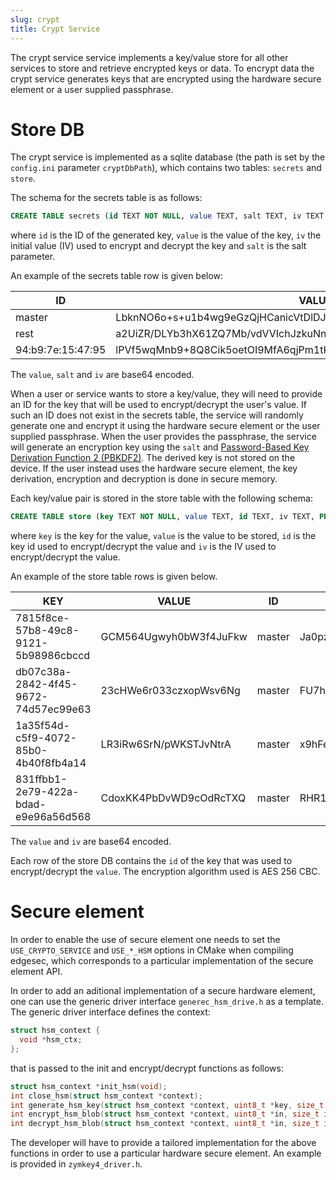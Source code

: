 ```yaml
---
slug: crypt
title: Crypt Service
---
```


The crypt service service implements a key/value store for all other services to store and retrieve encrypted keys or data. To encrypt data the crypt service generates keys that are encrypted using the hardware secure element or a user supplied passphrase.

# Store DB
The crypt service is implemented as a sqlite database (the path is set by the `config.ini` parameter `cryptDbPath`), which contains two tables: `secrets` and `store`.

The schema for the secrets table is as follows:
```sql
CREATE TABLE secrets (id TEXT NOT NULL, value TEXT, salt TEXT, iv TEXT, PRIMARY KEY (id));
```
where `id` is the ID of the generated key, `value` is the value of the key, `iv` the initial value (IV) used to encrypt and decrypt the key and `salt` is the salt parameter.

An example of the secrets table row is given below:

|ID|VALUE|SALT|IV|
|--|-----|----|--|
|master|LbknNO6o+s+u1b4wg9eGzQjHCanicVtDlDJBWZ0u4VaV25oIUCt1b5bthzLwhQO0|Z95m5G/+jgb3ga0dufa//w|hka2MmSUkJUJBf7TQMYnug|
|rest|a2UiZR/DLYb3hX61ZQ7Mb/vdVVIchJzkuNnoIhLDCHXe9453IlWjOfOymodUZIsq|RLdlnafYj7279lne7A5UoA|lgTKNxgxbeCxg4VySS/7vw|
|94:b9:7e:15:47:95|lPVf5wqMnb9+8Q8Cik5oetOI9MfA6qjPm1tKTR3WGPWgZYtaybEeDKWGX/x4EUUB|gFvI5tfeHANOafJlFsHXpg|mH2yeX/FEvJd1ilg25Zwcg|

The `value`, `salt` and `iv` are base64 encoded.

When a user or service wants to store a key/value, they will need to provide an ID for the key that will be used to encrypt/decrypt the user's value. If such an ID does not exist in the secrets table, the service will randomly generate one and encrypt it using the hardware secure element or the user supplied passphrase. When the user provides the passphrase, the service will generate an encryption key using the `salt` and [Password-Based Key Derivation Function 2 (PBKDF2)](https://en.wikipedia.org/wiki/PBKDF2). The derived key is not stored on the device. If the user instead uses the hardware secure element, the key derivation, encryption and decryption is done in secure memory.

Each key/value pair is stored in the store table with the following schema:
```sql
CREATE TABLE store (key TEXT NOT NULL, value TEXT, id TEXT, iv TEXT, PRIMARY KEY (key));
```
where `key` is the key for the value, `value` is the value to be stored, `id` is the key id used to encrypt/decrypt the value and `iv` is the IV used to encrypt/decrypt the value.

An example of the store table rows is given below.

|KEY|VALUE|ID|IV|
|---|-----|--|--|
|7815f8ce-57b8-49c8-9121-5b98986cbccd|GCM564Ugwyh0bW3f4JuFkw|master|Ja0pz9cdH7p3Q+BBP2MIrw|
|db07c38a-2842-4f45-9672-74d57ec99e63|23cHWe6r033czxopWsv6Ng|master|FU7hUGGbifro65cv0u0OwQ|
|1a35f54d-c5f9-4072-85b0-4b40f8fb4a14|LR3iRw6SrN/pWKSTJvNtrA|master|x9hFentG2Q6iynHXCk2ktA|
|831ffbb1-2e79-422a-bdad-e9e96a56d568|CdoxKK4PbDvWD9cOdRcTXQ|master|RHR1AGsjpWVHDR4VN2PiLA|

The `value` and `iv` are base64 encoded.

Each row of the store DB contains the `id` of the key that was used to encrypt/decrypt the `value`. The encryption algorithm used is AES 256 CBC.

# Secure element
In order to enable the use of secure element one needs to set the `USE_CRYPTO_SERVICE` and `USE_*_HSM` options in CMake when compiling edgesec,  which corresponds to a particular implementation of the secure element API.

In order to add an aditional implementation of a secure hardware element, one can use the generic driver interface `generec_hsm_drive.h` as a template. The generic driver interface defines the context:

```c
struct hsm_context {
  void *hsm_ctx;
};
```
that is passed to the init and encrypt/decrypt functions as follows:
```c
struct hsm_context *init_hsm(void);
int close_hsm(struct hsm_context *context);
int generate_hsm_key(struct hsm_context *context, uint8_t *key, size_t key_size);
int encrypt_hsm_blob(struct hsm_context *context, uint8_t *in, size_t in_size, uint8_t **out, size_t *out_size);
int decrypt_hsm_blob(struct hsm_context *context, uint8_t *in, size_t in_size, uint8_t **out, size_t *out_size);
```

The developer will have to provide a tailored implementation for the above functions in order to use a particular hardware secure element. An example is provided in `zymkey4_driver.h`.